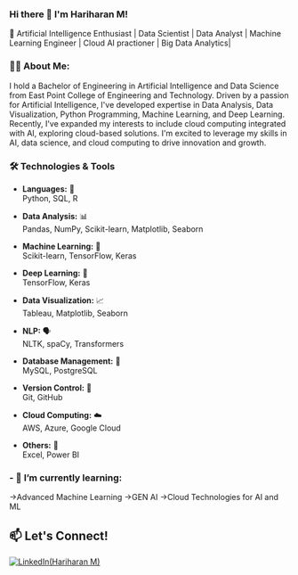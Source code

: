 ### Hi there 👋 I'm Hariharan M!

🚀 Artificial Intelligence Enthusiast | Data Scientist | Data Analyst | Machine Learning Engineer | Cloud AI practioner | Big Data Analytics|  

### 🧑‍💻 About Me:

I hold a Bachelor of Engineering in Artificial Intelligence and Data Science from East Point College of Engineering and Technology. Driven by a passion for Artificial Intelligence, I've developed expertise in Data Analysis, Data Visualization, Python Programming, Machine Learning, and Deep Learning. Recently, I've expanded my interests to include cloud computing integrated with AI, exploring cloud-based solutions. I'm excited to leverage my skills in AI, data science, and cloud computing to drive innovation and growth.
### 🛠️ Technologies & Tools

- **Languages:** 🐍  
  Python, SQL, R  

- **Data Analysis:** 📊  
  Pandas, NumPy, Scikit-learn, Matplotlib, Seaborn  

- **Machine Learning:** 🤖  
  Scikit-learn, TensorFlow, Keras  

- **Deep Learning:** 🧬  
  TensorFlow, Keras  

- **Data Visualization:** 📈  
  Tableau, Matplotlib, Seaborn  

- **NLP:** 🗣️  
  NLTK, spaCy, Transformers  

- **Database Management:** 🐘  
  MySQL, PostgreSQL  

- **Version Control:** 🔧  
  Git, GitHub  

- **Cloud Computing:** ☁️  
  AWS, Azure, Google Cloud  

- **Others:** 🧮  
  Excel, Power BI  

### - 🌱 I’m currently learning:
  
->Advanced Machine Learning
->GEN AI
->Cloud Technologies for AI and ML


## 📫 Let's Connect!

[![LinkedIn](https://fontawesome.com/icons/linkedin?style=brands)(Hariharan M)](https://www.linkedin.com/in/hariharan-murthy/)
<!---
xhariix/xhariix is a ✨ special ✨ repository because its `README.md` (this file) appears on your GitHub profile.
You can click the Preview link to take a look at your changes.
--->
